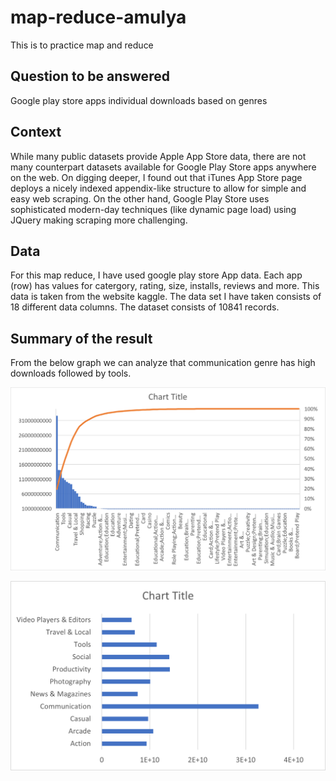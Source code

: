# map-reduce-amulya
This is to practice map and reduce

## Question to be answered
Google play store apps individual downloads based on genres 

## Context
While many public datasets provide Apple App Store data, there are not many counterpart datasets available for Google Play Store apps anywhere on the web. On digging deeper, I found out that iTunes App Store page deploys a nicely indexed appendix-like structure to allow for simple and easy web scraping. On the other hand, Google Play Store uses sophisticated modern-day techniques (like dynamic page load) using JQuery making scraping more challenging.

## Data
For this map reduce, I have used google play store App data. Each app (row) has values for catergory, rating, size, installs, reviews and more. This data is taken from the website kaggle. The data set I have taken consists of 18 different data columns. The dataset consists of 10841 records.

## Summary of the result

From the below graph we can analyze that communication genre has high downloads followed by tools.

![image1](Images/all.png)


![image2](Images/Picture1.png)
